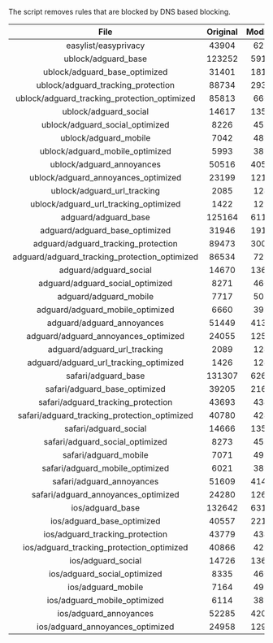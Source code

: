 The script removes rules that are blocked by DNS based blocking.


| File | Original | Modified |
|:----:|:-----:|:-----:|
| easylist/easyprivacy | 43904 | 6217 |
| ublock/adguard_base | 123252 | 59176 |
| ublock/adguard_base_optimized | 31401 | 18138 |
| ublock/adguard_tracking_protection | 88734 | 29322 |
| ublock/adguard_tracking_protection_optimized | 85813 | 6607 |
| ublock/adguard_social | 14617 | 13539 |
| ublock/adguard_social_optimized | 8226 | 4556 |
| ublock/adguard_mobile | 7042 | 4878 |
| ublock/adguard_mobile_optimized | 5993 | 3823 |
| ublock/adguard_annoyances | 50516 | 40507 |
| ublock/adguard_annoyances_optimized | 23199 | 12186 |
| ublock/adguard_url_tracking | 2085 | 1240 |
| ublock/adguard_url_tracking_optimized | 1422 | 1237 |
| adguard/adguard_base | 125164 | 61192 |
| adguard/adguard_base_optimized | 31946 | 19142 |
| adguard/adguard_tracking_protection | 89473 | 30007 |
| adguard/adguard_tracking_protection_optimized | 86534 | 7284 |
| adguard/adguard_social | 14670 | 13600 |
| adguard/adguard_social_optimized | 8271 | 4600 |
| adguard/adguard_mobile | 7717 | 5053 |
| adguard/adguard_mobile_optimized | 6660 | 3997 |
| adguard/adguard_annoyances | 51449 | 41362 |
| adguard/adguard_annoyances_optimized | 24055 | 12595 |
| adguard/adguard_url_tracking | 2089 | 1245 |
| adguard/adguard_url_tracking_optimized | 1426 | 1242 |
| safari/adguard_base | 131307 | 62621 |
| safari/adguard_base_optimized | 39205 | 21636 |
| safari/adguard_tracking_protection | 43693 | 4341 |
| safari/adguard_tracking_protection_optimized | 40780 | 4243 |
| safari/adguard_social | 14666 | 13590 |
| safari/adguard_social_optimized | 8273 | 4590 |
| safari/adguard_mobile | 7071 | 4914 |
| safari/adguard_mobile_optimized | 6021 | 3859 |
| safari/adguard_annoyances | 51609 | 41453 |
| safari/adguard_annoyances_optimized | 24280 | 12665 |
| ios/adguard_base | 132642 | 63138 |
| ios/adguard_base_optimized | 40557 | 22151 |
| ios/adguard_tracking_protection | 43779 | 4349 |
| ios/adguard_tracking_protection_optimized | 40866 | 4251 |
| ios/adguard_social | 14726 | 13622 |
| ios/adguard_social_optimized | 8335 | 4604 |
| ios/adguard_mobile | 7164 | 4955 |
| ios/adguard_mobile_optimized | 6114 | 3895 |
| ios/adguard_annoyances | 52285 | 42024 |
| ios/adguard_annoyances_optimized | 24958 | 12951 |